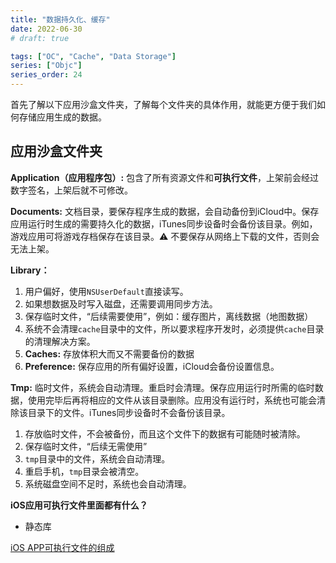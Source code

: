 ```yaml
---
title: "数据持久化、缓存"
date: 2022-06-30
# draft: true

tags: ["OC", "Cache", "Data Storage"]
series: ["Objc"]
series_order: 24
---
```



首先了解以下应用沙盒文件夹，了解每个文件夹的具体作用，就能更方便于我们如何存储应用生成的数据。

## 应用沙盒文件夹

**Application（应用程序包）:** 包含了所有资源文件和**可执行文件**，上架前会经过数字签名，上架后就不可修改。

**Documents:** 文档目录，要保存程序生成的数据，会自动备份到iCloud中。保存应用运行时生成的需要持久化的数据，iTunes同步设备时会备份该目录。例如，游戏应用可将游戏存档保存在该目录。⚠️ 不要保存从网络上下载的文件，否则会无法上架。

**Library：**

1. 用户偏好，使用`NSUserDefault`直接读写。
2. 如果想数据及时写入磁盘，还需要调用同步方法。
3. 保存临时文件，“后续需要使用”，例如：缓存图片，离线数据（地图数据）
4. 系统不会清理`cache`目录中的文件，所以要求程序开发时，必须提供`cache`目录的清理解决方案。
5. **Caches:** 存放体积大而又不需要备份的数据
6. **Preference:** 保存应用的所有偏好设置，iCloud会备份设置信息。

**Tmp:** 临时文件，系统会自动清理。重启时会清理。保存应用运行时所需的临时数据，使用完毕后再将相应的文件从该目录删除。应用没有运行时，系统也可能会清除该目录下的文件。iTunes同步设备时不会备份该目录。

1. 存放临时文件，不会被备份，而且这个文件下的数据有可能随时被清除。
2. 保存临时文件，“后续无需使用”
3. `tmp`目录中的文件，系统会自动清理。
4. 重启手机，`tmp`目录会被清空。
5. 系统磁盘空间不足时，系统也会自动清理。

**iOS应用可执行文件里面都有什么？**

- 静态库

[iOS APP可执行文件的组成](https://www.jianshu.com/p/804f424b4d88?utm_campaign=maleskine&utm_content=note&utm_medium=seo_notes&utm_source=recommendation)